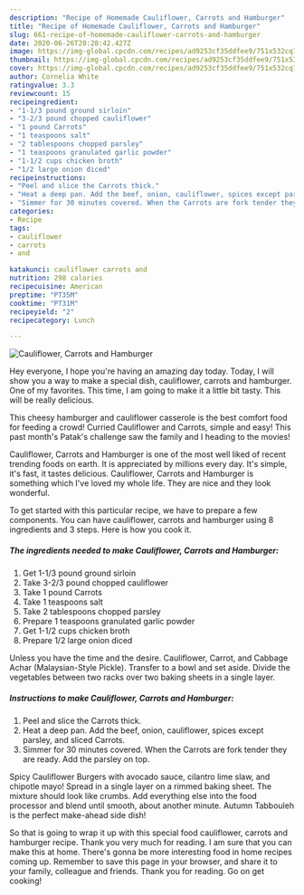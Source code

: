 ```yaml
---
description: "Recipe of Homemade Cauliflower, Carrots and Hamburger"
title: "Recipe of Homemade Cauliflower, Carrots and Hamburger"
slug: 661-recipe-of-homemade-cauliflower-carrots-and-hamburger
date: 2020-06-26T20:28:42.427Z
image: https://img-global.cpcdn.com/recipes/ad9253cf35ddfee9/751x532cq70/cauliflower-carrots-and-hamburger-recipe-main-photo.jpg
thumbnail: https://img-global.cpcdn.com/recipes/ad9253cf35ddfee9/751x532cq70/cauliflower-carrots-and-hamburger-recipe-main-photo.jpg
cover: https://img-global.cpcdn.com/recipes/ad9253cf35ddfee9/751x532cq70/cauliflower-carrots-and-hamburger-recipe-main-photo.jpg
author: Cornelia White
ratingvalue: 3.3
reviewcount: 15
recipeingredient:
- "1-1/3 pound ground sirloin"
- "3-2/3 pound chopped cauliflower"
- "1 pound Carrots"
- "1 teaspoons salt"
- "2 tablespoons chopped parsley"
- "1 teaspoons granulated garlic powder"
- "1-1/2 cups chicken broth"
- "1/2 large onion diced"
recipeinstructions:
- "Peel and slice the Carrots thick."
- "Heat a deep pan. Add the beef, onion, cauliflower, spices except parsley, and sliced Carrots."
- "Simmer for 30 minutes covered. When the Carrots are fork tender they are ready. Add the parsley on top."
categories:
- Recipe
tags:
- cauliflower
- carrots
- and

katakunci: cauliflower carrots and 
nutrition: 298 calories
recipecuisine: American
preptime: "PT35M"
cooktime: "PT31M"
recipeyield: "2"
recipecategory: Lunch

---
```



![Cauliflower, Carrots and Hamburger](https://img-global.cpcdn.com/recipes/ad9253cf35ddfee9/751x532cq70/cauliflower-carrots-and-hamburger-recipe-main-photo.jpg)

Hey everyone, I hope you're having an amazing day today. Today, I will show you a way to make a special dish, cauliflower, carrots and hamburger. One of my favorites. This time, I am going to make it a little bit tasty. This will be really delicious.

This cheesy hamburger and cauliflower casserole is the best comfort food for feeding a crowd! Curried Cauliflower and Carrots, simple and easy! This past month&#39;s Patak&#39;s challenge saw the family and I heading to the movies!

Cauliflower, Carrots and Hamburger is one of the most well liked of recent trending foods on earth. It is appreciated by millions every day. It's simple, it's fast, it tastes delicious. Cauliflower, Carrots and Hamburger is something which I've loved my whole life. They are nice and they look wonderful.


To get started with this particular recipe, we have to prepare a few components. You can have cauliflower, carrots and hamburger using 8 ingredients and 3 steps. Here is how you cook it.

<!--inarticleads1-->

##### The ingredients needed to make Cauliflower, Carrots and Hamburger:

1. Get 1-1/3 pound ground sirloin
1. Take 3-2/3 pound chopped cauliflower
1. Take 1 pound Carrots
1. Take 1 teaspoons salt
1. Take 2 tablespoons chopped parsley
1. Prepare 1 teaspoons granulated garlic powder
1. Get 1-1/2 cups chicken broth
1. Prepare 1/2 large onion diced


Unless you have the time and the desire. Cauliflower, Carrot, and Cabbage Achar (Malaysian-Style Pickle). Transfer to a bowl and set aside. Divide the vegetables between two racks over two baking sheets in a single layer. 

<!--inarticleads2-->

##### Instructions to make Cauliflower, Carrots and Hamburger:

1. Peel and slice the Carrots thick.
1. Heat a deep pan. Add the beef, onion, cauliflower, spices except parsley, and sliced Carrots.
1. Simmer for 30 minutes covered. When the Carrots are fork tender they are ready. Add the parsley on top.


Spicy Cauliflower Burgers with avocado sauce, cilantro lime slaw, and chipotle mayo! Spread in a single layer on a rimmed baking sheet. The mixture should look like crumbs. Add everything else into the food processor and blend until smooth, about another minute. Autumn Tabbouleh is the perfect make-ahead side dish! 

So that is going to wrap it up with this special food cauliflower, carrots and hamburger recipe. Thank you very much for reading. I am sure that you can make this at home. There's gonna be more interesting food in home recipes coming up. Remember to save this page in your browser, and share it to your family, colleague and friends. Thank you for reading. Go on get cooking!

